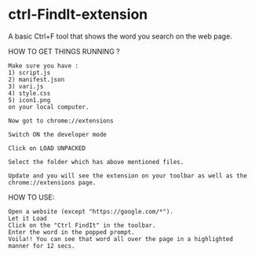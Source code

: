 # ctrl-FindIt-extension
A basic Ctrl+F tool that shows the word you search on the web page.

HOW TO GET THINGS RUNNING ?

    Make sure you have :
    1) script.js
    2) manifest.json
    3) vari.js
    4) style.css
    5) icon1.png
    on your local computer.

    Now got to chrome://extensions

    Switch ON the developer mode

    Click on LOAD UNPACKED

    Select the folder which has above mentioned files.

    Update and you will see the extension on your toolbar as well as the chrome://extensions page.

HOW TO USE:

    Open a website (except "https://google.com/*").
    Let it Load
    Click on the "Ctrl FindIt" in the toolbar.
    Enter the word in the popped prompt.
    Voila!! You can see that word all over the page in a highlighted manner for 12 secs.
